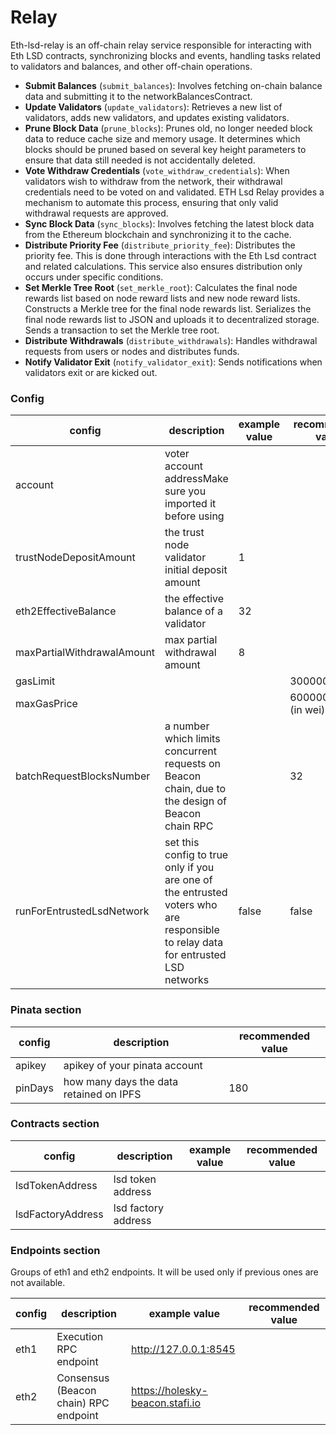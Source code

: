 # Relay

Eth-lsd-relay is an off-chain relay service responsible for interacting with Eth LSD contracts, synchronizing blocks and events, handling tasks related to validators and balances, and other off-chain operations.

- **Submit Balances** (`submit_balances`): Involves fetching on-chain balance data and submitting it to the networkBalancesContract.
- **Update Validators** (`update_validators`): Retrieves a new list of validators, adds new validators, and updates existing validators.
- **Prune Block Data** (`prune_blocks`): Prunes old, no longer needed block data to reduce cache size and memory usage. It determines which blocks should be pruned based on several key height parameters to ensure that data still needed is not accidentally deleted.
- **Vote Withdraw Credentials** (`vote_withdraw_credentials`): When validators wish to withdraw from the network, their withdrawal credentials need to be voted on and validated. ETH Lsd Relay provides a mechanism to automate this process, ensuring that only valid withdrawal requests are approved.
- **Sync Block Data** (`sync_blocks`): Involves fetching the latest block data from the Ethereum blockchain and synchronizing it to the cache.
- **Distribute Priority Fee** (`distribute_priority_fee`): Distributes the priority fee. This is done through interactions with the Eth Lsd contract and related calculations. This service also ensures distribution only occurs under specific conditions.
- **Set Merkle Tree Root** (`set_merkle_root`): Calculates the final node rewards list based on node reward lists and new node reward lists. Constructs a Merkle tree for the final node rewards list. Serializes the final node rewards list to JSON and uploads it to decentralized storage. Sends a transaction to set the Merkle tree root.
- **Distribute Withdrawals** (`distribute_withdrawals`): Handles withdrawal requests from users or nodes and distributes funds.
- **Notify Validator Exit** (`notify_validator_exit`): Sends notifications when validators exit or are kicked out.

### Config

| config | description | example value | recommended value |
| --- | --- | --- | --- |
| account | voter account addressMake sure you imported it before using |  |  |
| trustNodeDepositAmount     | the trust node validator initial deposit amount | 1  |  |
| eth2EffectiveBalance       | the effective balance of a validator            | 32 |  |
| maxPartialWithdrawalAmount | max partial withdrawal amount                   | 8  |  |
| gasLimit    |  |  | 3000000 |
| maxGasPrice |  |  | 600000000000 (in wei) |
| batchRequestBlocksNumber | a number which limits concurrent requests on Beacon chain, due to the design of Beacon chain RPC |  | 32 |
| runForEntrustedLsdNetwork | set this config to true only if you are one of the entrusted voters who are responsible to relay data for entrusted LSD networks | false | false |

### Pinata section

| config | description | recommended value |
| --- | --- | --- |
| apikey  | apikey of your pinata account |   |
| pinDays | how many days the data retained on IPFS  | 180 |

### Contracts section

| config | description | example value | recommended value |
| --- | --- | --- | --- |
| lsdTokenAddress | lsd token address |  |  |
| lsdFactoryAddress | lsd factory address |  |  |

### Endpoints section

Groups of eth1 and eth2 endpoints. It will be used only if previous ones are not available.

| config | description | example value | recommended value |
| --- | --- | --- | --- |
| eth1 | Execution RPC endpoint | http://127.0.0.1:8545 |  |
| eth2 | Consensus (Beacon chain) RPC endpoint | https://holesky-beacon.stafi.io |  |